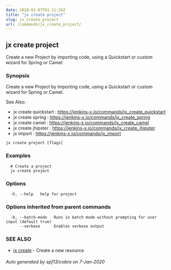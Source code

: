 ```yaml
---
date: 2020-01-07T01:11:34Z
title: "jx create project"
slug: jx_create_project
url: /commands/jx_create_project/
---
```

## jx create project

Create a new Project by importing code, using a Quickstart or custom wizard for Spring or Camel

### Synopsis

Create a new Project by importing code, using a Quickstart or custom wizard for Spring or Camel.
  
See Also: 

  * jx create quickstart : https://jenkins-x.io/commands/jx_create_quickstart  
  * jx create spring : https://jenkins-x.io/commands/jx_create_spring  
  * jx create camel : https://jenkins-x.io/commands/jx_create_camel  
  * jx create jhipster : https://jenkins-x.io/commands/jx_create_jhipster  
  * jx import : https://jenkins-x.io/commands/jx_import

```
jx create project [flags]
```

### Examples

```
  # Create a project
  jx create project
```

### Options

```
  -h, --help   help for project
```

### Options inherited from parent commands

```
  -b, --batch-mode   Runs in batch mode without prompting for user input (default true)
      --verbose      Enables verbose output
```

### SEE ALSO

* [jx create](/commands/jx_create/)	 - Create a new resource

###### Auto generated by spf13/cobra on 7-Jan-2020
